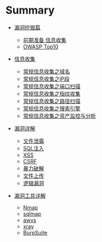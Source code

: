 # Summary

* [漏洞挖掘篇]()
    * [前期准备  信息收集](src/page/chapter1.md)
    * [OWASP Top10](src/page/chapter2.md)


* [信息收集]()
    * [常规信息收集之域名](src/page/chapter3.md)
    * [常规信息收集之IP段](src/page/chapter4.md)
    * [常规信息收集之端口扫描](src/page/chapter5.md)
    * [常规信息收集之指纹收集](src/page/chapter6.md)
    * [常规信息收集之路径扫描](src/page/chapter7.md)
    * [常规信息收集之搜索引擎](src/page/chapter8.md)
    * [常规信息收集之资产监控与分析](src/page/chapter9.md)


* [漏洞详解]()
    * [文件泄露](src/page/chapter10.md)
    * [SQL注入](src/page/chapter11.md)
    * [XSS](src/page/chapter12.md)
    * [CSRF](src/page/chapter13.md)
    * [暴力破解](src/page/chapter14.md)
    * [文件上传](src/page/chapter15.md)
    * [逻辑漏洞](src/page/chapter16.md)

* [漏洞工具详解]()
    * [Nmap](src/page/chapter17.md)
    * [sqlmap](src/page/chapter18.md)
    * [awvs](src/page/chapter19.md)
    * [xray](src/page/chapter20.md)
    * [BurpSuite](src/page/chapter21.md)
